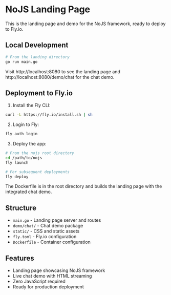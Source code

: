 # NoJS Landing Page

This is the landing page and demo for the NoJS framework, ready to deploy to Fly.io.

## Local Development

```bash
# From the landing directory
go run main.go
```

Visit http://localhost:8080 to see the landing page and http://localhost:8080/demo/chat for the chat demo.

## Deployment to Fly.io

1. Install the Fly CLI:
```bash
curl -L https://fly.io/install.sh | sh
```

2. Login to Fly:
```bash
fly auth login
```

3. Deploy the app:
```bash
# From the nojs root directory
cd /path/to/nojs
fly launch

# For subsequent deployments
fly deploy
```

The Dockerfile is in the root directory and builds the landing page with the integrated chat demo.

## Structure

- `main.go` - Landing page server and routes
- `demo/chat/` - Chat demo package
- `static/` - CSS and static assets
- `fly.toml` - Fly.io configuration
- `Dockerfile` - Container configuration

## Features

- Landing page showcasing NoJS framework
- Live chat demo with HTML streaming
- Zero JavaScript required
- Ready for production deployment
